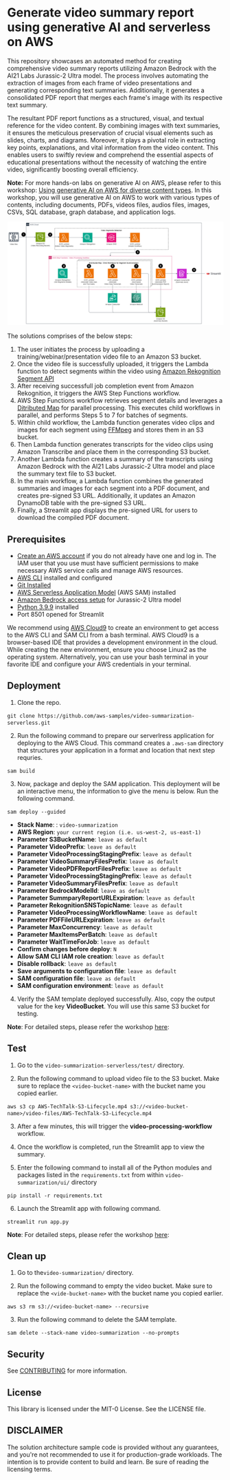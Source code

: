 # Generate video summary report using generative AI and serverless on AWS

This repository showcases an automated method for creating comprehensive video summary reports utilizing Amazon Bedrock with the AI21 Labs Jurassic-2 Ultra model. The process involves automating the extraction of images from each frame of video presentations and generating corresponding text summaries. Additionally, it generates a consolidated PDF report that merges each frame's image with its respective text summary.

The resultant PDF report functions as a structured, visual, and textual reference for the video content. By combining images with text summaries, it ensures the meticulous preservation of crucial visual elements such as slides, charts, and diagrams. Moreover, it plays a pivotal role in extracting key points, explanations, and vital information from the video content. This enables users to swiftly review and comprehend the essential aspects of educational presentations without the necessity of watching the entire video, significantly boosting overall efficiency.

**Note:** For more hands-on labs on generative AI on AWS, please refer to this workshop: [Using generative AI on AWS for diverse content types](https://catalog.workshops.aws/genai-on-aws). In this workshop, you will use generative AI on AWS to work with various types of contents, including documents, PDFs, videos files, audios files, images, CSVs, SQL database, graph database, and application logs. 

![Architecture](images/architecture.png)

The solutions comprises of the below steps:

1. The user initiates the process by uploading a training/webinar/presentation video file to an Amazon S3 bucket.
2. Once the video file is successfully uploaded, it triggers the Lambda function to detect segments within the video using [Amazon Rekognition Segment API](https://docs.aws.amazon.com/rekognition/latest/dg/segment-api.html)
3. After receiving successfull job completion event from Amazon Rekognition, it triggers the AWS Step Functions workflow. 
4. AWS Step Functions workflow retrieves segment details and leverages a [Ditributed Map](https://aws.amazon.com/blogs/aws/step-functions-distributed-map-a-serverless-solution-for-large-scale-parallel-data-processing/) for parallel processing. This executes child workflows in parallel, and performs Steps 5 to 7 for batches of segments.
5. Within child workflow, the Lambda function generates video clips and images for each segment using [FFMpeg](https://ffmpeg.org/) and stores them in an S3 bucket.
6. Then Lambda function generates transcripts for the video clips using Amazon Transcribe and place them in the corresponding S3 bucket.
7. Another Lambda function creates a summary of the transcripts using Amazon Bedrock with the AI21 Labs Jurassic-2 Ultra model and place the summary text file to S3 bucket.
8. In the main workflow, a Lambda function combines the generated summaries and images for each segment into a PDF document, and creates pre-signed S3 URL. Additionally, it updates an Amazon DynamoDB table with the pre-signed S3 URL.
9. Finally, a Streamlit app displays the pre-signed URL for users to download the compiled PDF document.

## Prerequisites

* [Create an AWS account](https://portal.aws.amazon.com/gp/aws/developer/registration/index.html) if you do not already have one and log in. The IAM user that you use must have sufficient permissions to make necessary AWS service calls and manage AWS resources.
* [AWS CLI](https://docs.aws.amazon.com/cli/latest/userguide/install-cliv2.html) installed and configured
* [Git Installed](https://git-scm.com/book/en/v2/Getting-Started-Installing-Git)
* [AWS Serverless Application Model](https://docs.aws.amazon.com/serverless-application-model/latest/developerguide/serverless-sam-cli-install.html) (AWS SAM) installed
* [Amazon Bedrock access setup](https://docs.aws.amazon.com/bedrock/latest/userguide/model-access.html) for Jurassic-2 Ultra model
* [Python 3.9.9](https://www.python.org/downloads/release/python-390/) installed
* Port 8501 opened for Streamlit

We recommend using [AWS Cloud9](https://aws.amazon.com/cloud9/) to create an environment to get access to the AWS CLI and SAM CLI from a bash terminal. AWS Cloud9 is a browser-based IDE that provides a development environment in the cloud. While creating the new environment, ensure you choose Linux2 as the operating system. Alternatively, you can use your bash terminal in your favorite IDE and configure your AWS credentials in your terminal.

## Deployment 

1. Clone the repo.
```shell
git clone https://github.com/aws-samples/video-summarization-serverless.git
```

2.  Run the following command to prepare our serverlress application for deploying to the AWS Cloud. This command creates a `.aws-sam` 
directory that structures your application in a format and location that next step requries.
```shell
sam build
```

3. Now, package and deploy the SAM application. This deployment will be an interactive menu, the information to give the menu is below. Run the following command.
```shell
sam deploy --guided
```
- **Stack Name**: : `video-summarization`
- **AWS Region**: `your current region (i.e. us-west-2, us-east-1)`
- **Parameter S3BucketName**: `leave as default`
- **Parameter VideoPrefix**: `leave as default`
- **Parameter VideoProcessingStagingPrefix**: `leave as default` 
- **Parameter VideoSummaryFilesPrefix**: `leave as default` 
- **Parameter VideoPDFReportFilesPrefix**: `leave as default`
- **Parameter VideoProcessingStagingPrefix**: `leave as default` 
- **Parameter VideoSummaryFilesPrefix**: `leave as default` 
- **Parameter BedrockModelId**: `leave as default` 
- **Parameter SummparyReportURLExpiration**: `leave as default` 
- **Parameter RekognitionSNSTopicName**: `leave as default` 
- **Parameter VideoProcessingWorkflowName**: `leave as default` 
- **Parameter PDFFileURLExpiration**: `leave as default` 
- **Parameter MaxConcurrency**: `leave as default`  
- **Parameter MaxItemsPerBatch**: `leave as default` 
- **Parameter WaitTimeForJob**: `leave as default` 
- **Confirm changes before deploy**: `N`
- **Allow SAM CLI IAM role creation**: `leave as default` 
- **Disable rollback**: `leave as default` 
- **Save arguments to configuration file**: `leave as default` 
- **SAM configuration file**: `leave as default`
- **SAM configuration environment**: `leave as default`

4. Verify the SAM template deployed successfully.  Also, copy the output value for the key **VideoBucket**. You will use this same S3 bucket for testing.

**Note**: For detailed steps, please refer the workshop [here](https://catalog.us-east-1.prod.workshops.aws/genai-on-aws/en-US/05-working-with-media-files/with-video-files/02-deploy): 

## Test

1. Go to the `video-summarization-serverless/test/` directory.

2. Run the following command to upload video file to the S3 bucket. Make sure to replace the `<video-bucket-name>` with the bucket name you copied earlier. 
```shell
aws s3 cp AWS-TechTalk-S3-Lifecycle.mp4 s3://<video-bucket-name>/video-files/AWS-TechTalk-S3-Lifecycle.mp4
```

3. After a few minutes, this will trigger the **video-processing-workflow** workflow. 

4. Once the workflow is completed, run the Streamlit app to view the summary. 

5. Enter the following command to install all of the Python modules and packages listed in the `requirements.txt` from within `video-summarization/ui/` directory
```shell
pip install -r requirements.txt
```

6. Launch the Streamlit app with following command.
```shell
streamlit run app.py
```

**Note**: For detailed steps, please refer the workshop [here](https://catalog.us-east-1.prod.workshops.aws/genai-on-aws/en-US/05-working-with-media-files/with-video-files/04-run-application): 

## Clean up

1. Go to the`video-summarization/` directory.

2. Run the following command to empty the video bucket. Make sure to replace the `<vide-bucket-name>` with the bucket name you copied earlier. 
```shell
aws s3 rm s3://<video-bucket-name> --recursive
```

3. Run the following command to delete the SAM template.
```shell
sam delete --stack-name video-summarization --no-prompts 
```

## Security

See [CONTRIBUTING](CONTRIBUTING.md#security-issue-notifications) for more information.

## License

This library is licensed under the MIT-0 License. See the LICENSE file.

## DISCLAIMER

The solution architecture sample code is provided without any guarantees, and you're not recommended to use it for production-grade workloads. The intention is to provide content to build and learn. Be sure of reading the licensing terms.
